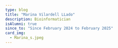 ```yaml
---
type: blog
title: "Marina Vilardell LLado"
description: Bioinformatician
isAlumni: true
since_to: "Since February 2024 to February 2025"
card_img:
  - Marina_s.jpeg
---
```

